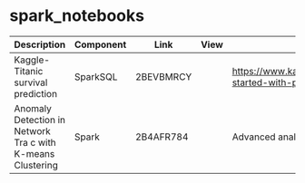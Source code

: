 # spark_notebooks

| Description                          | Component | Link      | View | Author |
|--------------------------------------|-----------|-----------|------|--------|
| Kaggle- Titanic survival prediction  | SparkSQL   |2BEVBMRCY |      |  https://www.kaggle.com/c/titanic/details/getting-started-with-python      |
| Anomaly Detection in Network Tra c with K-means Clustering  | Spark         |  2B4AFR784        |      |     Advanced analytics with Spark   |
